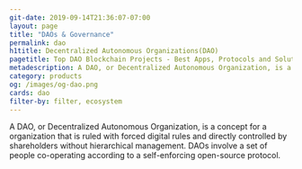 ```yaml
---
git-date: 2019-09-14T21:36:07-07:00
layout: page
title: "DAOs & Governance"
permalink: dao
h1title: Decentralized Autonomous Organizations(DAO)
pagetitle: Top DAO Blockchain Projects - Best Apps, Protocols and Solutions
metadescription: A DAO, or Decentralized Autonomous Organization, is a concept for a company that is ruled with forced digital rules and directly controlled by shareholders without hierarchical management.
category: products
og: /images/og-dao.png
cards: dao
filter-by: filter, ecosystem
---
```


A DAO, or Decentralized Autonomous Organization, is a concept for a organization that is ruled with forced digital rules and directly controlled by shareholders without hierarchical management. DAOs involve a set of people co-operating according to a self-enforcing open-source protocol.
